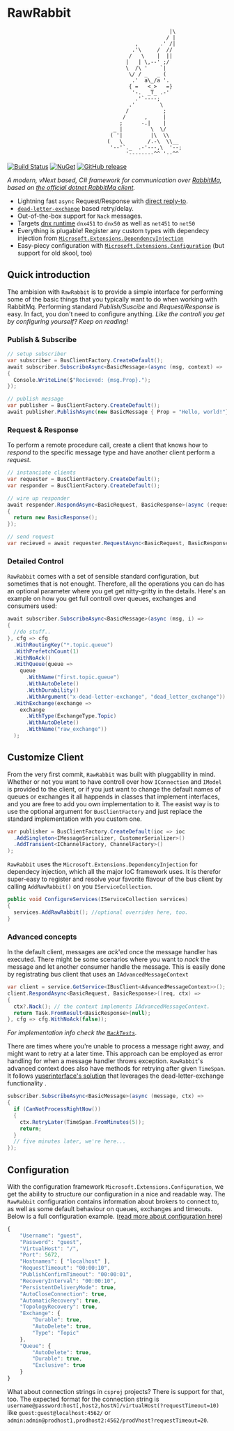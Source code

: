# RawRabbit
                                                        |\    
                                                       / |    
                                             ,       .' /|    
                                            .'\     /  //     
                                           /   \    |  ||     
                                          |   | \,--' ;/      
                                          \  /\ '    `|       
                                           \/ / _   _ (       
                                            .'  a\_/a '.      
                                           { =   <_>   =}     
                                            '-.  _T_ .-'      
                                             .'`----;         
                                           .'        \        
                                          /           ;       
                                         /      ,     |       
                                        ;      -.|    |       
                                      _ |         \  \/       
                                     ( '|         |\  \\      
                                    (   \        /.-\  \\__   
                                     '--'`._  .-'---,\  '--;  
                                          '--------^^ '--^^   

[![Build Status](https://img.shields.io/appveyor/ci/pardahlman/rawrabbit.svg?style=flat-square)](https://ci.appveyor.com/project/pardahlman/rawrabbit) [![NuGet](https://img.shields.io/nuget/v/RawRabbit.svg?style=flat-square)](https://www.nuget.org/packages/RawRabbit) [![GitHub release](https://img.shields.io/github/release/pardahlman/rawrabbit.svg?style=flat-square)](https://github.com/pardahlman/rawrabbit/releases/latest)

_A modern, vNext based, C# framework for communication over [RabbitMq](http://rabbitmq.com/), based on [the official dotnet RabbitMq client](https://github.com/rabbitmq/rabbitmq-dotnet-client)._

* Lightning  fast `async` Request/Response with [direct reply-to](https://www.rabbitmq.com/direct-reply-to.html).
* [`dead-letter-exchange`](https://www.rabbitmq.com/dlx.html) based retry/delay.
* Out-of-the-box support for `Nack` messages.
* Targets [dnx runtime](https://github.com/aspnet/dnx) `dnx451` to `dnx50` as well as `net451` to `net50`
* Everything is plugable! Register any custom types with dependecy injection from [`Microsoft.Extensions.DependencyInjection`](https://github.com/aspnet/DependencyInjection)
* Easy-piecy configuration with [`Microsoft.Extensions.Configuration`](https://github.com/aspnet/Configuration) (but support for old skool, too)



## Quick introduction
The ambision with `RawRabbit` is to provide a simple interface for performing some of the basic things that you typically want to do when working with RabbitMq. Performing standard _Publish/Suscibe_ and _Request/Response_ is easy. In fact, you don't need to configure anything. _Like the controll you get by configuring yourself? Keep on reading!_
### Publish & Subscribe
```csharp
// setup subscriber
var subscriber = BusClientFactory.CreateDefault();
await subscriber.SubscribeAsync<BasicMessage>(async (msg, context) =>
{
  Console.WriteLine($"Recieved: {msg.Prop}.");
});

// publish message
var publisher = BusClientFactory.CreateDefault();
await publisher.PublishAsync(new BasicMessage { Prop = "Hello, world!"});
```
### Request & Response
To perform a remote procedure call, create a client that knows how to _respond_ to the specific message type and have another client perform a _request_.

```csharp
// instanciate clients
var requester = BusClientFactory.CreateDefault();
var responder = BusClientFactory.CreateDefault();

// wire up responder
await responder.RespondAsync<BasicRequest, BasicResponse>(async (request, context) =>
{
  return new BasicResponse();
});

// send request
var recieved = await requester.RequestAsync<BasicRequest, BasicResponse>();
```
### Detailed Control
`RawRabbit` comes with a set of sensible standard configuration, but sometimes that is not enought. Therefore, all the operations you can do has an optional parameter where you get get nitty-gritty in the details. Here's an example on how you get full controll over queues, exchanges and consumers used:
```csharp
await subscriber.SubscribeAsync<BasicMessage>(async (msg, i) =>
{
  //do stuff..
}, cfg => cfg
  .WithRoutingKey("*.topic.queue")
  .WithPrefetchCount(1)
  .WithNoAck()
  .WithQueue(queue =>
    queue
      .WithName("first.topic.queue")
      .WithAutoDelete()
      .WithDurability()
      .WithArgument("x-dead-letter-exchange", "dead_letter_exchange"))
  .WithExchange(exchange =>
    exchange
      .WithType(ExchangeType.Topic)
      .WithAutoDelete()
      .WithName("raw_exchange"))
  );
```

## Customize Client
From the very first commit, `RawRabbit` was built with pluggability in mind. Whether or not you want to have controll over how `IConnection` and `IModel` is provided to the client, or if you just want to change the default names of queues or exchanges it all happends in classes that implement interfaces, and you are free to add you own implementation to it. The easist way is to use the optional argument for `BusClientFactory` and just replace the standard implementation with you custom one. 
```csharp
var publisher = BusClientFactory.CreateDefault(ioc => ioc
  .AddSingleton<IMessageSerializer, CustomerSerializer>()
  .AddTransient<IChannelFactory, ChannelFactory>()
);
```
`RawRabbit` uses the `Microsoft.Extensions.DependencyInjection` for dependecy injection, which all the major IoC framework uses. It is therefor super-easy to register and resolve your favorite flavour of the bus client by calling `AddRawRabbit()` on you `IServiceCollection`.
```csharp
public void ConfigureServices(IServiceCollection services)
{
  services.AddRawRabbit(); //optional overrides here, too.
}
```
### Advanced concepts
In the default client, messages are _ack_'ed once the message handler has executed. There might be some scenarios where you want to _nack_ the message and let another consumer handle the message. This is easily done by registrating bus client that uses an `IAdvancedMessageContext`

```csharp
var client = service.GetService<IBusClient<AdvancedMessageContext>>();
client.RespondAsync<BasicRequest, BasicResponse>((req, ctx) =>
{
  ctx?.Nack(); // the context implements IAdvancedMessageContext.
  return Task.FromResult<BasicResponse>(null);
}, cfg => cfg.WithNoAck(false));
```
_For implementation info check the [`NackTests`](https://github.com/pardahlman/RawRabbit/blob/master/src/RawRabbit.IntegrationTests/Features/NackingTests.cs)._

There are times where you're unable to process a message right away, and might want to retry at a later time. This approach can be employed as error handling for when a message handler throws exception. `RawRabbit`'s advanced context does also have methods for retrying after given `TimeSpan`. It follows [yuserinterface's solution](http://yuserinterface.com/dev/2013/01/08/how-to-schedule-delay-messages-with-rabbitmq-using-a-dead-letter-exchange/) that leverages the dead-letter-exchange functionality .

```csharp
subscriber.SubscribeAsync<BasicMessage>(async (message, ctx) =>
{
  if (CanNotProcessRightNow())
  {
    ctx.RetryLater(TimeSpan.FromMinutes(5));
    return;
  }
  // five minutes later, we're here...
});
```


## Configuration
With the configuration framework `Microsoft.Extensions.Configuration`, we get the ability to structure our configuration in a nice and readable way. The `RawRabbit` configuration contains information about brokers to connect to, as well as some default behaviour on queues, exchanges and timeouts. Below is a full configuration example. ([read more about configuration here](http://whereslou.com/2014/05/23/asp-net-vnext-moving-parts-iconfiguration/))
```js
{
	"Username": "guest",
	"Password": "guest",
	"VirtualHost": "/",
	"Port": 5672,
	"Hostnames": [ "localhost" ],
	"RequestTimeout": "00:00:10",
	"PublishConfirmTimeout": "00:00:01",
	"RecoveryInterval": "00:00:10",
	"PersistentDeliveryMode": true,
	"AutoCloseConnection": true,
	"AutomaticRecovery": true,
	"TopologyRecovery": true,
	"Exchange": {
		"Durable": true,
		"AutoDelete": true,
		"Type": "Topic"
	},
	"Queue": {
		"AutoDelete": true,
		"Durable": true,
		"Exclusive": true
	}
}
```
What about connection strings in `csproj` projects? There is support for that, too. The expected format for the connection string is `username@password:host[,host2,hostN]/virtualHost(?requestTimeout=10)`
like  `guest:guest@localhost:4562/` or `admin:admin@prodhost1,prodhost2:4562/prodVhost?requestTimeout=20`.
